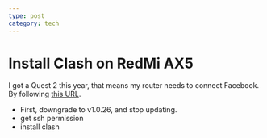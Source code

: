 ```yaml
---
type: post
category: tech
---
```


# Install Clash on RedMi AX5

I got a Quest 2 this year, that means my router needs to connect Facebook. By following [this URL](https://qust.me/post/hong-mi-ax5xiao-mi-ax1800-jie-suo-sshoran-zhuang-shi-yong-shellclash-jiao-cheng/).

- First, downgrade to v1.0.26, and stop updating.
- get ssh permission
- install clash
